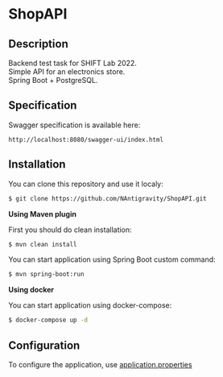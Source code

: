 # ShopAPI

## Description

Backend test task for SHIFT Lab 2022.  
Simple API for an electronics store.  
Spring Boot + PostgreSQL.

## Specification
Swagger specification is available here:
```
http://localhost:8080/swagger-ui/index.html
```

## Installation

You can clone this repository and use it localy:
```sh
$ git clone https://github.com/NAntigravity/ShopAPI.git
```

**Using Maven plugin**

First you should do clean installation:
```sh
$ mvn clean install
```
You can start application using Spring Boot custom command:
```sh
$ mvn spring-boot:run
```

**Using docker**

You can start application using docker-compose:
```sh
$ docker-compose up -d
```

## Configuration

To configure the application, use <a href="src/main/resources/application.properties">application.properties</a>
